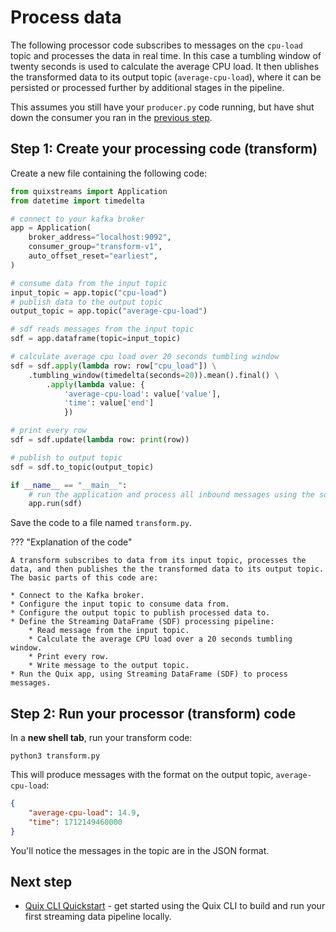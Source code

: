 # Process data

The following processor code subscribes to messages on the `cpu-load` topic and processes the data in real time. In this case a tumbling window of twenty seconds is used to calculate the average CPU load. It then ublishes the transformed data to its output topic (`average-cpu-load`), where it can be persisted or processed further by additional stages in the pipeline.

This assumes you still have your `producer.py` code running, but have shut down the consumer you ran in the [previous step](./consume.md).

## Step 1: Create your processing code (transform)

Create a new file containing the following code:

``` python
from quixstreams import Application
from datetime import timedelta

# connect to your kafka broker
app = Application(
    broker_address="localhost:9092",
    consumer_group="transform-v1",
    auto_offset_reset="earliest",
)

# consume data from the input topic
input_topic = app.topic("cpu-load")
# publish data to the output topic
output_topic = app.topic("average-cpu-load")

# sdf reads messages from the input topic
sdf = app.dataframe(topic=input_topic)

# calculate average cpu load over 20 seconds tumbling window
sdf = sdf.apply(lambda row: row["cpu_load"]) \
    .tumbling_window(timedelta(seconds=20)).mean().final() \
        .apply(lambda value: {
            'average-cpu-load': value['value'],
            'time': value['end']
            })

# print every row
sdf = sdf.update(lambda row: print(row))

# publish to output topic
sdf = sdf.to_topic(output_topic)

if __name__ == "__main__":
    # run the application and process all inbound messages using the sdf pipeline
    app.run(sdf)
```

Save the code to a file named `transform.py`.

??? "Explanation of the code"

    A transform subscribes to data from its input topic, processes the data, and then publishes the the transformed data to its output topic. The basic parts of this code are:

    * Connect to the Kafka broker.
    * Configure the input topic to consume data from.
    * Configure the output topic to publish processed data to.
    * Define the Streaming DataFrame (SDF) processing pipeline:
        * Read message from the input topic.
        * Calculate the average CPU load over a 20 seconds tumbling window.
        * Print every row.
        * Write message to the output topic.
    * Run the Quix app, using Streaming DataFrame (SDF) to process messages. 

## Step 2: Run your processor (transform) code

In a **new shell tab**, run your transform code:

```
python3 transform.py
```

This will produce messages with the format on the output topic, `average-cpu-load`:

``` json
{
    "average-cpu-load": 14.9,
    "time": 1712149460000
}
```

You'll notice the messages in the topic are in the JSON format.

## Next step

* [Quix CLI Quickstart](../quix-cli/cli-quickstart.md) - get started using the Quix CLI to build and run your first streaming data pipeline locally.
